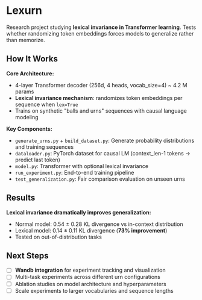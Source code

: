 # Lexurn

Research project studying **lexical invariance in Transformer learning**. Tests whether randomizing token embeddings forces models to generalize rather than memorize.

## How It Works

**Core Architecture:**
- 4-layer Transformer decoder (256d, 4 heads, vocab_size=4) ~ 4.2 M params
- **Lexical invariance mechanism**: randomizes token embeddings per sequence when `lex=True`
- Trains on synthetic "balls and urns" sequences with causal language modeling

**Key Components:**
- `generate_urns.py` + `build_dataset.py`: Generate probability distributions and training sequences
- `dataloader.py`: PyTorch dataset for causal LM (context_len-1 tokens → predict last token)
- `model.py`: Transformer with optional lexical invariance
- `run_experiment.py`: End-to-end training pipeline
- `test_generalization.py`: Fair comparison evaluation on unseen urns

##  Results 

**Lexical invariance dramatically improves generalization:**
- Normal model: 0.54 ± 0.28 KL divergence vs in-context distribution
- Lexical model: 0.14 ± 0.11 KL divergence (**73% improvement**)
- Tested on out-of-distribution tasks

## Next Steps

- [ ] **Wandb integration** for experiment tracking and visualization
- [ ] Multi-task experiments across different urn configurations
- [ ] Ablation studies on model architecture and hyperparameters
- [ ] Scale experiments to larger vocabularies and sequence lengths
